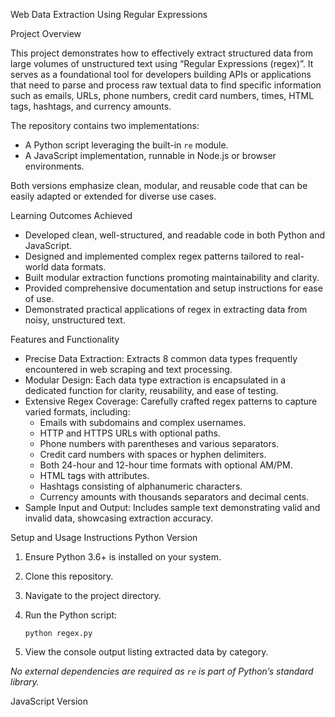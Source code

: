 Web Data Extraction Using Regular Expressions

Project Overview

This project demonstrates how to effectively extract structured data from large volumes of unstructured text using “Regular Expressions (regex)”. It serves as a foundational tool for developers building APIs or applications that need to parse and process raw textual data to find specific information such as emails, URLs, phone numbers, credit card numbers, times, HTML tags, hashtags, and currency amounts.

The repository contains two implementations:
- A Python script leveraging the built-in `re` module.
- A JavaScript implementation, runnable in Node.js or browser environments.

Both versions emphasize clean, modular, and reusable code that can be easily adapted or extended for diverse use cases.

Learning Outcomes Achieved

- Developed clean, well-structured, and readable code in both Python and JavaScript.
- Designed and implemented complex regex patterns tailored to real-world data formats.
- Built modular extraction functions promoting maintainability and clarity.
- Provided comprehensive documentation and setup instructions for ease of use.
- Demonstrated practical applications of regex in extracting data from noisy, unstructured text.

Features and Functionality

- Precise Data Extraction: Extracts 8 common data types frequently encountered in web scraping and text processing.
- Modular Design: Each data type extraction is encapsulated in a dedicated function for clarity, reusability, and ease of testing.
- Extensive Regex Coverage: Carefully crafted regex patterns to capture varied formats, including:
  - Emails with subdomains and complex usernames.
  - HTTP and HTTPS URLs with optional paths.
  - Phone numbers with parentheses and various separators.
  - Credit card numbers with spaces or hyphen delimiters.
  - Both 24-hour and 12-hour time formats with optional AM/PM.
  - HTML tags with attributes.
  - Hashtags consisting of alphanumeric characters.
  - Currency amounts with thousands separators and decimal cents.
- Sample Input and Output: Includes sample text demonstrating valid and invalid data, showcasing extraction accuracy.

Setup and Usage Instructions
 Python Version

1. Ensure Python 3.6+ is installed on your system.
2. Clone this repository.
3. Navigate to the project directory.
4. Run the Python script:

    ```
    python regex.py
    ```

5. View the console output listing extracted data by category.

_No external dependencies are required as `re` is part of Python’s standard library._

JavaScript Version

<!--
1. Ensure **Node.js** is installed, or use a modern browser console.
2. Clone this repository.
3. Save the JavaScript file (e.g., `regex.js`).
4. Run the script using Node.js:

    ```
    node regex.js
    ```

5. Output will display extracted data in the console.

_Alternatively, paste the code into a browser's developer console and execute it directly._

Code Structure and Documentation

- Each language implementation includes:
  - Descriptive function names corresponding to the data type extracted.
  - Inline comments explaining regex patterns and special cases.
  - A main execution block demonstrating usage with sample input and organized output.

Example functions include `extractEmails()`, `extractUrls()`, `extractCreditCards()`, each returning arrays of matched strings.

Detailed Explanation of Regular Expressions

Email Addresses
Examples: user@example.com, firstname.lastname@company.co.uk
Regex Highlights: Matches alphanumeric usernames with dots and underscores; validates domains and subdomains.

URLs
Examples: https://www.example.com, http://subdomain.example.org/page
Regex Highlights: Supports http and https, domain extensions, and optional paths.

Phone Numbers
Examples: (123) 456-7890, 123-456-7890, 123.456.7890
Regex Highlights: Accepts area codes in parentheses and various separators (dashes, dots, spaces).

Credit Card Numbers
Examples: 1234 5678 9012 3456, 1234-5678-9012-3456
Regex Highlights: Matches four groups of four digits, allowing spaces or hyphens as separators.

Time Formats
Examples: 14:30, 2:30 PM
Regex Highlights: Captures both 24-hour and 12-hour formats with optional AM/PM.

HTML Tags
Examples: <p>, <div class="example">
Regex Highlights: Matches any text within angle brackets.

Hashtags
Examples: #example, #ThisIsAHashtag
Regex Highlights: Matches # followed by word characters.

Currency Amounts
Examples: $19.99, $1,234.56
Regex Highlights: Matches dollar sign, optional thousands separators, and decimal points.

Contributions are welcome! Possible enhancements include:

- Expanding regex patterns to cover additional edge cases or new data types.
- Adding unit tests for more robust verification.
- Developing a user-friendly interface for interactive text input and live extraction.
- Integrating with APIs or batch processing tools for large-scale text scraping.

License

This project is released under the MIT License, encouraging open collaboration and reuse.

Thank you for exploring the Web Data Extraction project! Feel free to contribute or raise issues for improvements.
